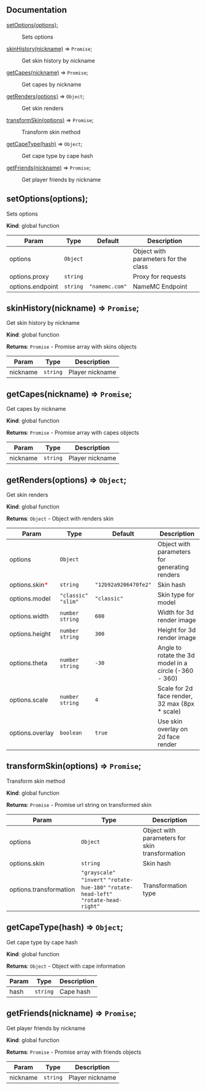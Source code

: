 ## Documentation

<dl>
<dt><a href="#setOptions">setOptions(options);</a></dt>
<dd><p>Sets options</p>
</dd>
<dt><a href="#skinHistory">skinHistory(nickname)</a> ⇒ <code>Promise</code>;</dt>
<dd><p>Get skin history by nickname</p>
</dd>
<dt><a href="#getCapes">getCapes(nickname)</a> ⇒ <code>Promise</code>;</dt>
<dd><p>Get capes by nickname</p>
</dd>
<dt><a href="#getRenders">getRenders(options)</a> ⇒ <code>Object</code>;</dt>
<dd><p>Get skin renders</p>
</dd>
<dt><a href="#transformSkin">transformSkin(options)</a> ⇒ <code>Promise</code>;</dt>
<dd><p>Transform skin method</p>
</dd>
<dt><a href="#getCapeType">getCapeType(hash)</a> ⇒ <code>Object</code>;</dt>
<dd><p>Get cape type by cape hash</p>
</dd>
<dt><a href="#getFriends">getFriends(nickname)</a> ⇒ <code>Promise</code>;</dt>
<dd><p>Get player friends by nickname</p>
</dd>
</dl>

<a name="setOptions"></a>

## setOptions(options);
Sets options

**Kind**: global function

| Param              | Type     | Default        | Description                           |
| ------------------ | -------- | -------------- | ------------------------------------- |
| options            | `Object` |                | Object with parameters for the class  |
| options.proxy      | `string` |                | Proxy for requests                    |
| options.endpoint   | `string` | `"namemc.com"` | NameMC Endpoint                       |

<a name="skinHistory"></a>

## skinHistory(nickname) ⇒ `Promise`;
Get skin history by nickname

**Kind**: global function

**Returns**: `Promise` - Promise array with skins objects

| Param    | Type     | Description     |
| -------- | -------- | --------------- |
| nickname | `string` | Player nickname |

<a name="getCapes"></a>

## getCapes(nickname) ⇒ `Promise`;
Get capes by nickname

**Kind**: global function

**Returns**: `Promise` - Promise array with capes objects

| Param    | Type     | Description     |
| -------- | -------- | --------------- |
| nickname | `string` | Player nickname |

<a name="getRenders"></a>

## getRenders(options) ⇒ `Object`;
Get skin renders

**Kind**: global function

**Returns**: `Object` - Object with renders skin

| Param                                         | Type                 | Default              | Description                                           |
| --------------------------------------------- | -----------------    | -------------------- | ----------------------------------------------------- |
| options                                       | `Object`             |                      | Object with parameters for generating renders         |
| options.skin<span style="color:red;">*</span> | `string`             | `"12b92a9206470fe2"` | Skin hash                                             |
| options.model                                 | `"classic"` `"slim"` | `"classic"`          | Skin type for model                                   |
| options.width                                 | `number` `string`    | `600`                | Width for 3d render image                             |
| options.height                                | `number` `string`    | `300`                | Height for 3d render image                            |
| options.theta                                 | `number` `string`    | `-30`                | Angle to rotate the 3d model in a circle (-360 - 360) |
| options.scale                                 | `number` `string`    | `4`                  | Scale for 2d face render, 32 max (8px * scale)        |
| options.overlay                               | `boolean`            | `true`               | Use skin overlay on 2d face render                    |

<a name="transformSkin"></a>

## transformSkin(options) ⇒ `Promise`;
Transform skin method

**Kind**: global function

**Returns**: `Promise` - Promise url string on transformed skin

| Param                  | Type                                                                                   | Description                                    |
| ---------------------- | -------------------------------------------------------------------------------------- | ---------------------------------------------- |
| options                | `Object`                                                                               | Object with parameters for skin transformation |
| options.skin           | `string`                                                                               | Skin hash                                      |
| options.transformation | `"grayscale"` `"invert"` `"rotate-hue-180"` `"rotate-head-left"` `"rotate-head-right"` | Transformation type                            |

<a name="getCapeType"></a>

## getCapeType(hash) ⇒ `Object`;
Get cape type by cape hash

**Kind**: global function

**Returns**: `Object` - Object with cape information

| Param | Type     | Description |
| ----- | -------- | ----------- |
| hash  | `string` | Cape hash   |

<a name="getFriends"></a>

## getFriends(nickname) ⇒ `Promise`;
Get player friends by nickname

**Kind**: global function

**Returns**: `Promise` - Promise array with friends objects

| Param    | Type     | Description     |
| -------- | -------- | --------------- |
| nickname | `string` | Player nickname |
